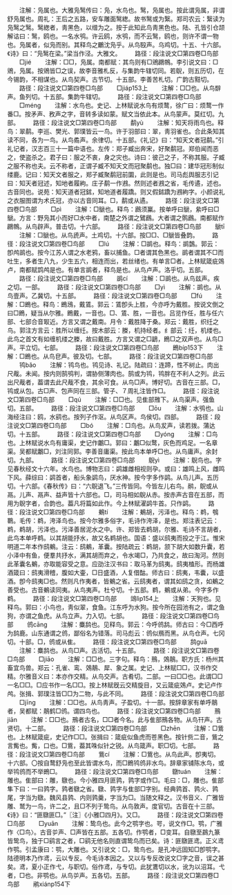 <!-- { "loadSidebar": true } -->
　　注解：凫属也。大雅凫鹥传曰：凫，水鸟也。鹥，凫属也。按此谓凫属，非谓舒凫属也。周礼：王后之五路，安车雕面鹥緫。故书鹥或为繄。郑司农云：繄读为凫鹥之鹥。鹥緫者，靑黑色，以缯为之。按于此知此鸟靑黑色也。陆、孔皆引仓颉解诂曰：鹥，鸥也。一名水鸮。许云鸥，水鸮，而不云鹥，鸥也，则许不谓一物也。凫属者，似凫而别。其释鸟之鸍沈凫乎。从鸟殹声。乌鸡切。十五、十六部。《诗》曰：“凫鹥在梁。”梁当作泾。大雅文。
　　路径：段注说文□第四卷□鸟部
　　□jié
　　注解：□□，凫属。南都赋：其鸟则有□鶂鸊鶙。李引说文曰：□鶂，凫属。按鶂皆□之误，故李音雅札反，与集韵牛辖切同。若鶃，则五历切，在今锡韵，不相谋也。从鸟契声。古节切。十五部。李善苦札切。广韵古黠切。
　　路径：段注说文□第四卷□鸟部
　　□jiáp153上
　　注解：□□也。从鸟辥声。鱼列切。十五部。集韵牛辖切。
　　路径：段注说文□第四卷□鸟部
　　□ménɡ
　　注解：水鸟也。史记、上林赋说水鸟有烦鹜，徐广曰：烦鹜一作番□。按矛声、敄声之字，音转多读如蒙。赋文当依此本。从鸟蒙声。莫红切。九部。
　　路径：段注说文□第四卷□鸟部
　　鹬yù
　　注解：知天将雨鸟也。释鸟：翠鹬。李巡、樊光、郭璞皆云一鸟。许于羽部曰：翠，靑羽雀也。合此条知其读不同，各为一鸟。从鸟矞声。余律切。十五部。《礼记》曰：“知天文者冠鹬。”引礼记者，汉志百三十一篇中语也。左传：郑子臧出奔宋，好聚鹬冠。郑伯闻而恶之，使盗杀之。君子曰：服之不衷，身之灾也。诗曰：彼己之子，不称其服。子臧之服不称也夫。云不称者，正谓子臧不知天文而冠聚鹬也。独□曰：建华冠形制似缕鹿。记曰：知天文者服之，郑子臧聚鹬冠前圜，此则是也。司马彪舆服志引记曰：知天者冠述，知地者履絇。庄子鹬一作鶐。然则述者鶐之省，毛传遹，述也。古音同也。说苑：知天道者冠鉥，知地道者履蹻。则又假鉥蹻为鶐絇字。小颜说礼之衣服图谓为术氏冠，亦以古音同耳。□，鹬或从遹。
　　路径：段注说文□第四卷□鸟部
　　□pì
　　注解：□鷈也。释鸟：鷉须鸁。按单呼曰鷈，絫呼曰□鷈。方言：野凫其小而好□水中者，南楚之外谓之鷿鷉。大者谓之鹘鷉。南都赋作鸊鶙。从鸟辟声。普击切。十六部。
　　路径：段注说文□第四卷□鸟部
　　鷈tī
　　注解：□鷈也。从鸟虒声。土鸡切。十六部。按□□、□鷈皆叠韵。
　　路径：段注说文□第四卷□鸟部
　　□lú
　　注解：□鹚也。释鸟：鹚鷧。郭云：卽鸬鹚也。按今江苏人谓之水老鸦，畜以捕鱼。□者谓其色黑也。鹚者谓其不□而吐生，多者生八九，少生五六，相连而出，若丝绪也。有单言□者。上林赋箴疵鵁卢，南都赋鹍鸬是也。有单言鹚者，释鸟是也。从鸟卢声。洛乎切。五部。
　　路径：段注说文□第四卷□鸟部
　　鹚cí
　　注解：□鹚也。从鸟兹声。疾之切。一部。
　　路径：段注说文□第四卷□鸟部
　　□yì
　　注解：鹚也。从鸟壹声。乙冀切。十五部。
　　路径：段注说文□第四卷□鸟部
　　□fú
　　注解：□鵖也。释鸟：鵖鴔，戴鵀。郭云：鵀卽头上胜，今亦呼为戴胜。按说文倒之曰□鵖，疑当从尔雅。鵖戴，一音也。□、鵀、胜，一音也。吕览作任，胜与任六部、七部合音冣近。方言又谓之戴南。月令：戴胜降于桑。郑云：戴胜，织纴之鸟。郭注方言云：胜所以缠纴。按木部云：榺，机持经者。纟部云：纴，机缕也。此鸟之首文有如缠机缕之榺，故曰戴胜。方言又谓之□鶝，鵖□之双声也。从鸟□声。平立切。七部。
　　路径：段注说文□第四卷□鸟部
　　鵖bíp153下
　　注解：□鵖也。从鸟皀声。彼及切。七部。
　　路径：段注说文□第四卷□鸟部
　　鸨bǎo
　　注解：鸨鸟也。鸨见诗、礼记。陆疏曰：连蹄，性不树止。肉出尺胾。未闻。按内则鹄鸮判，谓胁侧薄肉也。鹄或为鸨，鸨胖在不利人之列。此云出尺胾者，葢谓去此尺胾不食，其余可食。从鸟□声。博好切。古音在三部。□，鸨或从包。古□声、包声同在三部。管子、７周礼注皆作□。
　　路径：段注说文□第四卷□鸟部
　　□qú
　　注解：□□也。见隹部雃下。从鸟渠声。强鱼切。五部。
　　路径：段注说文□第四卷□鸟部
　　□ōu
　　注解：水鸮也。山海经注曰：鸥，水鹞也。按列子作沤。从鸟区声。鸟侯切。四部。
　　路径：段注说文□第四卷□鸟部
　　□bó
　　注解：□鸟也。从鸟犮声，读若拨。蒲达切。十五部。
　　路径：段注说文□第四卷□鸟部
　　□yónɡ
　　注解：□鸟也。上林赋说水鸟有庸渠，史记作鷛□。郭曰：鷛□似鹜，灰色而鸡足。一名章渠。吴都赋鷛□，刘注同郭。李善音庸渠。按此鸟本单呼□也。从鸟庸声。余封切。九部。
　　路径：段注说文□第四卷□鸟部
　　鶃yì
　　注解：鶃鸟也。字见春秋经文十六年。水鸟也。博物志曰：鹢雄雌相视则孕。或曰：雄鸣上风，雌鸣下风。薛综曰：鹢首者，船头象鹢鸟，厌水神。按今字多作鹢。从鸟儿声。五历切。十六部。《春秋传》曰：“六鶃退飞。”三传皆同。今皆左儿右鸟。鹝，鶃或从鬲。儿声、鬲声、益声皆十六部也。□，司马相如鶃从赤。按赤声古音在五部，而用为鶃字者，合韵也。葢凡将篇如此作。今上林赋濯鹢牛首。只作鹢。
　　路径：段注说文□第四卷□鸟部
　　鴺tí
　　注解：鴺胡，污泽也。释鸟：鹈，鴮鸅。毛传：鹈，洿泽鸟也。按今尔雅多俗字，毛诗作洿泽，是也。郑注表记云：鹈，鹈胡，污泽也。污泽善居泥水之中。许、郑皆去鹈胡，尔雅、毛诗不言胡者，此鸟本单呼鹈。以其胡能抒水，故又名鹈胡也。国语：盛以鸱夷而投之于江。惟宋明道二年本作鸱鴺。注云：鸱鴺，革囊。按陆疏云：鹈胡，颔下胡大如数升囊，若小泽中有鱼，便羣共抒水，满其胡而弃之，令水竭□，乃共食之，故曰淘河。然则此革囊名鴺，亦取能容受之意。应劭注汉书曰：取马革为鸱夷。鸱夷榼形。而杨雄酒箴曰：鸱夷滑稽，腹如大壷，□日盛酒，人复借酤。师古曰：鸱夷，韦囊，以盛酒。卽今鸱夷□也。然则凡作夷者，皆鴺之省。云鸱夷者，谓其如鸱之贪，如鴺之善受也。古音鴺读同夷。从鸟夷声。杜兮切。十五部。鹈，鴺或从弟。今字多作鹈。
　　路径：段注说文□第四卷□鸟部
　　鴗lìp154上
　　注解：天狗也。见释鸟。郭曰：小鸟也，靑似翠，食鱼。江东呼为水狗。按今所在园池有之，谓之鱼狗，亦谓之鱼虎。从鸟立声。力入切。七部。
　　路径：段注说文□第四卷□鸟部
　　鸧cānɡ
　　注解：麋鸹也。见释鸟。郭云：今呼鸧鸹。师古曰：今□西呼为鸹鹿。山东通谓之鸧，鄙俗名为错落。司马彪云：鸧似鴈而黑。从鸟仓声。七冈切。十部。□，鸧或从隹。
　　路径：段注说文□第四卷□鸟部
　　鸹ɡuā
　　注解：麋鸹也。从鸟□声。古活切。十五部。
　　路径：段注说文□第四卷□鸟部
　　□jiāo
　　注解：□□也。三字句。释鸟：鳽，鵁鶄。职方氏：杨州其畜宜鸟兽。郑云：孔雀、鸾、鵁鶄、犀、象之属。史记、上林赋□□，汉书作交精。尔雅音义曰：本亦作交精。从鸟交声。古肴切。二部。一曰□□也。此谓□□一名□□。□应书作一名□□。按上林赋旣云交精旋目，又云箴疵鵁卢。史记卢作鸬。张揖、郭璞注皆□□为二物，与此不同。
　　路径：段注说文□第四卷□鸟部
　　□jīnɡ
　　注解：□□也。从鸟靑声。子盈切。十一部。按辞章家有单呼鶄者，吴都赋：鶄鹤□鸧。谓四鸟也。
　　路径：段注说文□第四卷□鸟部
　　鳽jiān
　　注解：□□也。鳽者古名，□□者今名。此与隹部鳽各物。从鸟幵声。古贤切。十二部。
　　路径：段注说文□第四卷□鸟部
　　□zhēn
　　注解：□鴜也。上林赋箴疵，史记作□□。张揖曰：箴疵似鱼虎而苍黑色。按针赀二音，鴜之言觜也。觜，口也。□鴜，葢其咮似针之锐。从鸟箴声。职□切。七部。
　　路径：段注说文□第四卷□鸟部
　　鴜cí
　　注解：□鴜也。从鸟此声。卽夷切。十六部。〇按自鹜舒凫也至此皆谓水鸟，而□鵖鸨鸧非水鸟。辞章家铺陈水鸟，或举鸨鸧而不举鵖□。
　　路径：段注说文□第四卷□鸟部
　　鷻tuán
　　注解：雕也。隹部曰：雕，鷻也。今小雅四月匪鹑，鹑字或作□。毛曰：□，雕也。隹部隼下曰：一曰鹑字。鹑者鷻之省。鷻、鹑字与隹部□字别。经典鹑首、鹑火、鹑尾，字当为鷻。魏风县鹑、内则鹑羹，字当为□。当随文释之。汉书音义、广雅皆雕、鹫为一鸟，许二之，且□不列于鸷鸟。从鸟敦声。度官切。古音在十三部。《诗》曰：“匪鷻匪□。”〖注〗《小雅□四月》。又□。
　　路径：段注说文□第四卷□鸟部
　　□yuān
　　注解：鸷鸟也。此今之鹗字也。咢，说文作□。鹗，广雅作〈□鸟〉。古音屰声、□声皆在五部。五各切。作鹗者，□变耳。自鷻至鷐九篆皆鸷鸟，独于□鹞言之者，□鹞无他名则直谓鸷鸟而已矣。诗：匪鷻匪鸢。正义鸢作鹗。引孟康曰：鹗，大雕也。又引说文：□，鸷鸟也。是孔冲远固知□卽鹗字。陆德明本乃作鸢，云以专反。今毛诗本因之。又以与专反改说文□字之音，误之甚矣。鸢，夏小正作弋，与职切。俗作鸢，与专切。此犹鷕切以水，讹为以沼耳。弋者，□也。非鹗也。从鸟屰声。五各切。五部。
　　路径：段注说文□第四卷□鸟部
　　鹇xiánp154下
